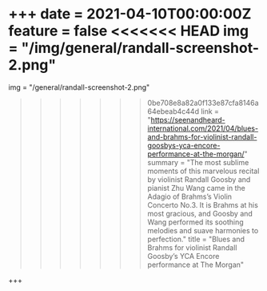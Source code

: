 +++
date = 2021-04-10T00:00:00Z
feature = false
<<<<<<< HEAD
img = "/img/general/randall-screenshot-2.png"
=======
img = "/general/randall-screenshot-2.png"
>>>>>>> 0be708e8a82a0f133e87cfa8146a64ebeab4c44d
link = "https://seenandheard-international.com/2021/04/blues-and-brahms-for-violinist-randall-goosbys-yca-encore-performance-at-the-morgan/"
summary = "The most sublime moments of this marvelous recital by violinist Randall Goosby and pianist Zhu Wang came in the Adagio of Brahms’s Violin Concerto No.3. It is Brahms at his most gracious, and Goosby and Wang performed its soothing melodies and suave harmonies to perfection."
title = "Blues and Brahms for violinist Randall Goosby’s YCA Encore performance at The Morgan"

+++
